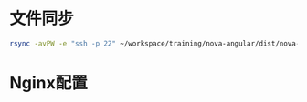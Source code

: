 
# 文件同步
``` sh
rsync -avPW -e "ssh -p 22" ~/workspace/training/nova-angular/dist/nova-angular/ root@server.fmode.cn:/var/www/nova-angular/
```

# Nginx配置
